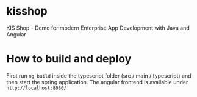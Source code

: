 # kisshop
KIS Shop - Demo for modern Enterprise App Development with Java and Angular

# How to build and deploy
First run <code>ng build</code> inside the typescript folder (src / main / typescript) and then start the spring application.
 The angular frontend is available under <code>http://localhost:8080/</code>
